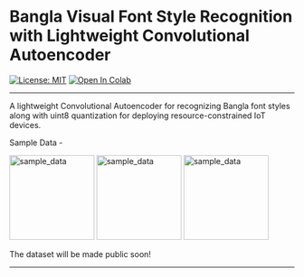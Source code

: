 # Bangla Visual Font Style Recognition with Lightweight Convolutional Autoencoder
[![License: MIT](https://img.shields.io/badge/License-MIT-yellow.svg)](https://opensource.org/licenses/MIT) <a target="_blank" href="https://colab.research.google.com/github/moshiurtonmoy/Bangla-Visual-Font-Style-Recognition-with-Lightweight-Convolutional-Autoencoder/blob/master/%5BQuantized%5D_Bangla_Visual_Font_Recognizer.ipynb"><img src="https://colab.research.google.com/assets/colab-badge.svg" alt="Open In Colab"/></a> 
<hr/>

A lightweight Convolutional Autoencoder for recognizing Bangla font styles along with uint8 quantization for deploying resource-constrained IoT devices. 

Sample Data - 

<img src="https://github.com/moshiurtonmoy/Bangla-Visual-Font-Style-Recognition-with-Lightweight-Convolutional-Autoencoder/blob/master/sample_data/sample01.jpg" alt="sample_data" width="150"/> <img src="https://github.com/moshiurtonmoy/Bangla-Visual-Font-Style-Recognition-with-Lightweight-Convolutional-Autoencoder/blob/master/sample_data/sample02.jpg" alt="sample_data" width="150"/> <img src="https://github.com/moshiurtonmoy/Bangla-Visual-Font-Style-Recognition-with-Lightweight-Convolutional-Autoencoder/blob/master/sample_data/sample03.jpg" alt="sample_data" width="150"/>


The dataset will be made public soon!
<hr/>

<!--
**If you find this repository helpful to your research work, kindly cite the following** - 
```
To be added.....
```
<hr/>
-->
